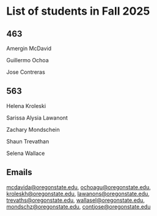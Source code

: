 # List of students in Fall 2025

## 463
Amergin McDavid	

Guillermo Ochoa

Jose Contreras 

## 563
Helena Kroleski	

Sarissa Alysia Lawanont	

Zachary Mondschein	

Shaun Trevathan	

Selena Wallace	


## Emails
mcdavida@oregonstate.edu,
ochoagu@oregonstate.edu,
kroleskh@oregonstate.edu,
lawanons@oregonstate.edu,
trevaths@oregonstate.edu,
wallasel@oregonstate.edu,
mondschz@oregonstate.edu,
contjose@oregonstate.edu
